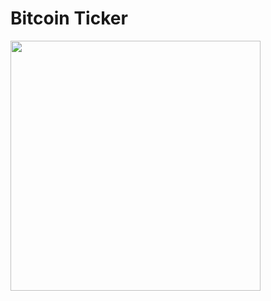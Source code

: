 
#  Bitcoin Ticker

<img src="https://github.com/amitvirani/Xylophone-iOS11-master/blob/master/Xylophone.png" width="400">
